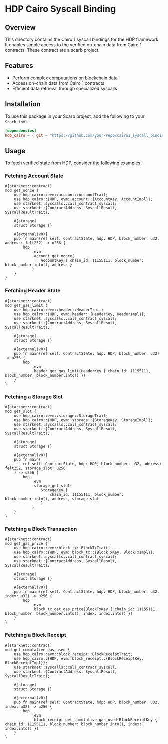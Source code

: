# HDP Cairo Syscall Binding

## Overview

This directory contains the Cairo 1 syscall bindings for the HDP framework. It enables simple access to the verified on-chain data from Cairo 1 contracts. These contract are a scarb project. 

## Features

- Perform complex computations on blockchain data
- Access on-chain data from Cairo 1 contracts
- Efficient data retrieval through specialized syscalls

## Installation

To use this package in your Scarb project, add the following to your `Scarb.toml`:

```toml
[dependencies]
hdp_cairo = { git = "https://github.com/your-repo/cairo1_syscall_binding.git" }
```

## Usage
To fetch verified state from HDP, consider the following examples:

### Fetching Account State
```
#[starknet::contract]
mod get_nonce {
    use hdp_cairo::evm::account::AccountTrait;
    use hdp_cairo::{HDP, evm::account::{AccountKey, AccountImpl}};
    use starknet::syscalls::call_contract_syscall;
    use starknet::{ContractAddress, SyscallResult, SyscallResultTrait};

    #[storage]
    struct Storage {}

    #[external(v0)]
    pub fn main(ref self: ContractState, hdp: HDP, block_number: u32, address: felt252) -> u256 {
        hdp
            .evm
            .account_get_nonce(
                AccountKey { chain_id: 11155111, block_number: block_number.into(), address }
            )
    }
}
```

### Fetching Header State
```cairo
#[starknet::contract]
mod get_gas_limit {
    use hdp_cairo::evm::header::HeaderTrait;
    use hdp_cairo::{HDP, evm::header::{HeaderKey, HeaderImpl}};
    use starknet::syscalls::call_contract_syscall;
    use starknet::{ContractAddress, SyscallResult, SyscallResultTrait};

    #[storage]
    struct Storage {}

    #[external(v0)]
    pub fn main(ref self: ContractState, hdp: HDP, block_number: u32) -> u256 {
        hdp
            .evm
            .header_get_gas_limit(HeaderKey { chain_id: 11155111, block_number: block_number.into() })
    }
}
```

### Fetching a Storage Slot
```
#[starknet::contract]
mod get_slot {
    use hdp_cairo::evm::storage::StorageTrait;
    use hdp_cairo::{HDP, evm::storage::{StorageKey, StorageImpl}};
    use starknet::syscalls::call_contract_syscall;
    use starknet::{ContractAddress, SyscallResult, SyscallResultTrait};

    #[storage]
    struct Storage {}

    #[external(v0)]
    pub fn main(
        ref self: ContractState, hdp: HDP, block_number: u32, address: felt252, storage_slot: u256
    ) -> u256 {
        hdp
            .evm
            .storage_get_slot(
                StorageKey {
                    chain_id: 11155111, block_number: block_number.into(), address, storage_slot
                }
            )
    }
}
```

### Fetching a Block Transaction
```
#[starknet::contract]
mod get_gas_price {
    use hdp_cairo::evm::block_tx::BlockTxTrait;
    use hdp_cairo::{HDP, evm::block_tx::{BlockTxKey, BlockTxImpl}};
    use starknet::syscalls::call_contract_syscall;
    use starknet::{ContractAddress, SyscallResult, SyscallResultTrait};

    #[storage]
    struct Storage {}

    #[external(v0)]
    pub fn main(ref self: ContractState, hdp: HDP, block_number: u32, index: u32) -> u256 {
        hdp
            .evm
            .block_tx_get_gas_price(BlockTxKey { chain_id: 11155111, block_number: block_number.into(), index: index.into() })
    }
}
```

### Fetching a Block Receipt
```
#[starknet::contract]
mod get_cumulative_gas_used {
    use hdp_cairo::evm::block_receipt::BlockReceiptTrait;
    use hdp_cairo::{HDP, evm::block_receipt::{BlockReceiptKey, BlockReceiptImpl}};
    use starknet::syscalls::call_contract_syscall;
    use starknet::{ContractAddress, SyscallResult, SyscallResultTrait};

    #[storage]
    struct Storage {}

    #[external(v0)]
    pub fn main(ref self: ContractState, hdp: HDP, block_number: u32, index: u32) -> u256 {
        hdp
            .evm
            .block_receipt_get_cumulative_gas_used(BlockReceiptKey { chain_id: 11155111, block_number: block_number.into(), index: index.into() })
    }
}
```